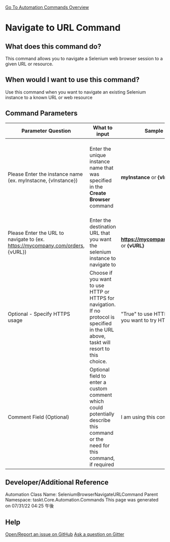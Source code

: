 <!--TITLE: Navigate to URL Command -->
<!-- SUBTITLE: a command in the Web Browser Commands group. -->
[Go To Automation Commands Overview](/automation-commands.md)


# Navigate to URL Command


## What does this command do?
This command allows you to navigate a Selenium web browser session to a given URL or resource.


## When would I want to use this command?
Use this command when you want to navigate an existing Selenium instance to a known URL or web resource


## Command Parameters
| Parameter Question   	| What to input  	|  Sample Data 	| Remarks  	|
| ---                    | ---               | ---           | ---       |
|Please Enter the instance name (ex. myInstacne, {vInstance})|Enter the unique instance name that was specified in the **Create Browser** command|**myInstance** or **{vInstance}**|Failure to enter the correct instance name or failure to first call **Create Browser** command will cause an error|
|Please Enter the URL to navigate to (ex. https://mycompany.com/orders, {vURL})|Enter the destination URL that you want the selenium instance to navigate to|**https://mycompany.com/orders** or **{vURL}**||
|Optional - Specify HTTPS usage|Choose if you want to use HTTP or HTTPS for navigation. If no protocol is specified in the URL above, taskt will resort to this choice.|"True" to use HTTPS, "False" if you want to try HTTP instead||
|Comment Field (Optional)|Optional field to enter a custom comment which could potentially describe this command or the need for this command, if required|I am using this command to ...|Optional|










## Developer/Additional Reference
Automation Class Name: SeleniumBrowserNavigateURLCommand
Parent Namespace: taskt.Core.Automation.Commands
This page was generated on 07/31/22 04:25 午後


## Help
[Open/Report an issue on GitHub](https://github.com/saucepleez/taskt/issues/new)
[Ask a question on Gitter](https://gitter.im/taskt-rpa/Lobby)
